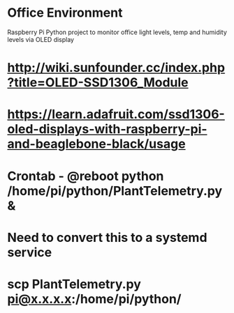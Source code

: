 # Office Environment

Raspberry Pi Python project to monitor office light levels, temp and humidity levels via OLED display

# http://wiki.sunfounder.cc/index.php?title=OLED-SSD1306_Module
# https://learn.adafruit.com/ssd1306-oled-displays-with-raspberry-pi-and-beaglebone-black/usage
# Crontab - @reboot python /home/pi/python/PlantTelemetry.py &
# Need to convert this to a systemd service
# scp PlantTelemetry.py pi@x.x.x.x:/home/pi/python/

